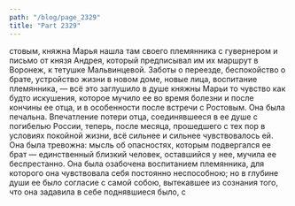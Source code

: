 ```yaml
---
path: "/blog/page_2329"
title: "Part 2329"
---
```


стовым, княжна Марья нашла там своего племянника с гувернером и письмо от князя Андрея, который предписывал им их маршрут в Воронеж, к тетушке Мальвинцевой. Заботы о переезде, беспокойство о брате, устройство жизни в новом доме, новые лица, воспитание племянника, — всё это заглушило в душе княжны Марьи то чувство как будто искушения, которое мучило ее во время болезни и после кончины ее отца, и в особенности после встречи с Ростовым. Она была печальна. Впечатление потери отца, соединявшееся в ее душе с погибелью России, теперь, после месяца, прошедшего с тех пор в условиях покойной жизни, всё сильнее и сильнее чувствовалось ей. Она была тревожна: мысль об опасностях, которым подвергался ее брат — единственный близкий человек, оставшийся у нее, мучила ее беспрестанно. Она была озабочена воспитанием племянника, для которого она чувствовала себя постоянно неспособною; но в глубине души ее было согласие с самой собою, вытекавшее из сознания того, что она задавила в себе поднявшиеся было, с
